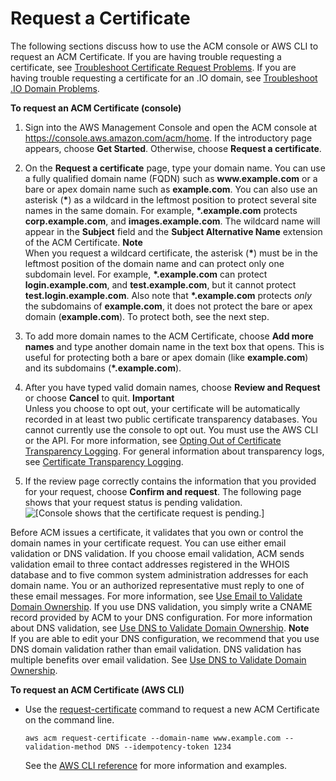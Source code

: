 # Request a Certificate<a name="gs-acm-request"></a>

The following sections discuss how to use the ACM console or AWS CLI to request an ACM Certificate\. If you are having trouble requesting a certificate, see [Troubleshoot Certificate Request Problems](troubleshooting-requests.md)\. If you are having trouble requesting a certificate for an \.IO domain, see [Troubleshoot \.IO Domain Problems](troubleshoot-iodomains.md)\.

**To request an ACM Certificate \(console\)**

1. Sign into the AWS Management Console and open the ACM console at [https://console\.aws\.amazon\.com/acm/home](https://console.aws.amazon.com/acm/home)\. If the introductory page appears, choose **Get Started**\. Otherwise, choose **Request a certificate**\. 

1. On the **Request a certificate** page, type your domain name\. You can use a fully qualified domain name \(FQDN\) such as **www\.example\.com** or a bare or apex domain name such as **example\.com**\. You can also use an asterisk \(**\***\) as a wildcard in the leftmost position to protect several site names in the same domain\. For example, **\*\.example\.com** protects **corp\.example\.com**, and **images\.example\.com**\. The wildcard name will appear in the **Subject** field and the **Subject Alternative Name** extension of the ACM Certificate\. 
**Note**  
When you request a wildcard certificate, the asterisk \(**\***\) must be in the leftmost position of the domain name and can protect only one subdomain level\. For example, **\*\.example\.com** can protect **login\.example\.com**, and **test\.example\.com**, but it cannot protect **test\.login\.example\.com**\. Also note that **\*\.example\.com** protects *only* the subdomains of **example\.com**, it does not protect the bare or apex domain \(**example\.com**\)\. To protect both, see the next step\. 

1. To add more domain names to the ACM Certificate, choose **Add more names** and type another domain name in the text box that opens\. This is useful for protecting both a bare or apex domain \(like **example\.com**\) and its subdomains \(**\*\.example\.com**\)\. 

1. After you have typed valid domain names, choose **Review and Request** or choose **Cancel** to quit\. 
**Important**  
Unless you choose to opt out, your certificate will be automatically recorded in at least two public certificate transparency databases\. You cannot currently use the console to opt out\. You must use the AWS CLI or the API\. For more information, see [Opting Out of Certificate Transparency Logging](acm-bestpractices.md#best-practices-transparency)\. For general information about transparency logs, see [Certificate Transparency Logging](acm-concepts.md#concept-transparency)\. 

1.  If the review page correctly contains the information that you provided for your request, choose **Confirm and request**\. The following page shows that your request status is pending validation\.   
![\[Console shows that the certificate request is pending.\]](http://docs.aws.amazon.com/acm/latest/userguide/images/acm-pending-validation-console.png)

   Before ACM issues a certificate, it validates that you own or control the domain names in your certificate request\. You can use either email validation or DNS validation\. If you choose email validation, ACM sends validation email to three contact addresses registered in the WHOIS database and to five common system administration addresses for each domain name\. You or an authorized representative must reply to one of these email messages\. For more information, see [Use Email to Validate Domain Ownership](gs-acm-validate-email.md)\. If you use DNS validation, you simply write a CNAME record provided by ACM to your DNS configuration\. For more information about DNS validation, see [Use DNS to Validate Domain Ownership](gs-acm-validate-dns.md)\. 
**Note**  
If you are able to edit your DNS configuration, we recommend that you use DNS domain validation rather than email validation\. DNS validation has multiple benefits over email validation\. See [Use DNS to Validate Domain Ownership](gs-acm-validate-dns.md)\. 

**To request an ACM Certificate \(AWS CLI\)**
+ Use the [request\-certificate](http://docs.aws.amazon.com/cli/latest/reference/acm/request-certificate.html) command to request a new ACM Certificate on the command line\. 

  ```
  aws acm request-certificate --domain-name www.example.com --validation-method DNS --idempotency-token 1234
  ```

  See the [AWS CLI reference](http://docs.aws.amazon.com/cli/latest/reference/acm/index.html) for more information and examples\.
